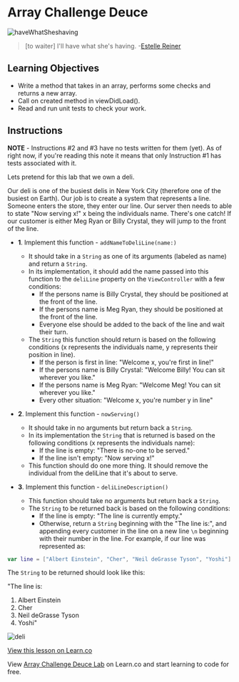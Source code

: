 # Array Challenge Deuce

![haveWhatSheshaving](http://i.imgur.com/anXw03E.png?1)

> [to waiter] I'll have what she's having. -[Estelle Reiner](https://en.wikipedia.org/wiki/Estelle_Reiner)

## Learning Objectives

- Write a method that takes in an array, performs some checks and returns a new array.
- Call on created method in viewDidLoad().
- Read and run unit tests to check your work.

## Instructions

**NOTE** - Instructions #2 and #3 have no tests written for them (yet). As of right now, if you're reading this note it means that only Instruction #1 has tests associated with it.

Lets pretend for this lab that we own a deli.

Our deli is one of the busiest delis in New York City (therefore one of the busiest on Earth). Our job is to create a system that represents a line. Someone enters the store, they enter our line. Our server then needs to able to state "Now serving x!" x being the individuals name. There's one catch! If our customer is either Meg Ryan or Billy Crystal, they will jump to the front of the line.



* **1**. Implement this function - `addNameToDeliLine(name:)` 
	* It should take in a `String` as one of its arguments (labeled as name) and return a `String`. 
	* In its implementation, it should add the name passed into this function to the `deliLine` property on the `ViewController` with a few conditions:
		* If the persons name is Billy Crystal, they should be positioned at the front of the line.
		* If the persons name is Meg Ryan, they should be positioned at the front of the line.
		* Everyone else should be added to the back of the line and wait their turn.
	* The `String` this function should return is based on the following conditions (x represents the individuals name, y represents their position in line).
		* If the person is first in line: "Welcome x, you're first in line!"
		* If the persons name is Billy Crystal: "Welcome Billy! You can sit wherever you like."
		* If the persons name is Meg Ryan: "Welcome Meg! You can sit wherever you like."
		* Every other situation: "Welcome x, you're number y in line"
		

* **2**. Implement this function - `nowServing()`
	* It should take in no arguments but return back a `String`.
	* In its implementation the `String` that is returned is based on the following conditions (x represents the individuals name):
		* If the line is empty: "There is no-one to be served."
		* If the line isn't empty: "Now serving x!"
	* This function should do one more thing. It should remove the individual from the deliLine that it's about to serve.
	

* **3**. Implement this function - `deliLineDescription()`
	* This function should take no arguments but return back a `String`.
	* The `String` to be returned back is based on the following conditions:
		* If the line is empty: "The line is currently empty."
		* Otherwise, return a `String` beginning with the "The line is:", and appending every customer in the line on a new line `\n` beginning with their number in the line. For example, if our line was represented as:
		
```swift
var line = ["Albert Einstein", "Cher", "Neil deGrasse Tyson", "Yoshi"]
```

The `String` to be returned should look like this:

"The line is:  
1. Albert Einstein  
2. Cher  
3. Neil deGrasse Tyson  
4. Yoshi"


![deli](http://i.imgur.com/4CElvfV.png?1)


		

[View this lesson on Learn.co](https://learn.co/lessons/ArrayChallengeTwo)

<p class='util--hide'>View <a href='https://learn.co/lessons/swift-arrayChallengeToo-lab'>Array Challenge Deuce Lab</a> on Learn.co and start learning to code for free.</p>

